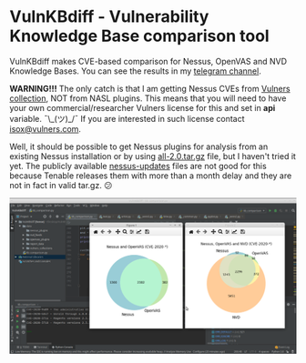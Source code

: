 # VulnKBdiff - Vulnerability Knowledge Base comparison tool

VulnKBdiff makes CVE-based comparison for Nessus, OpenVAS and NVD Knowledge Bases. You can see the results in my [telegram channel](https://t.me/avleonovcom/777). 

**WARNING!!!** The only catch is that I am getting Nessus CVEs from [Vulners collection](https://vulners.com/stats), NOT from NASL plugins. This means that you will need to have your own commercial/researcher Vulners license for this and set in **api** variable. ¯\\\_(ツ)_/¯ If you are interested in such license contact isox@vulners.com.

Well, it should be possible to get Nessus plugins for analysis from an existing Nessus installation or by using [all-2.0.tar.gz](https://community.tenable.com/s/article/Update-Nessus-Plugins-Using-tar-gz-File) file, but I haven't tried it yet. The publicly available [nessus-updates](https://www.tenable.com/downloads/nessus?loginAttempted=true) files are not good for this because Tenable releases them with more than a month delay and they are not in fact in valid tar.gz. 😕

![Screenshot](https://github.com/leonov-av/vulnkbdiff/blob/master/vulnkbdiff.png)
